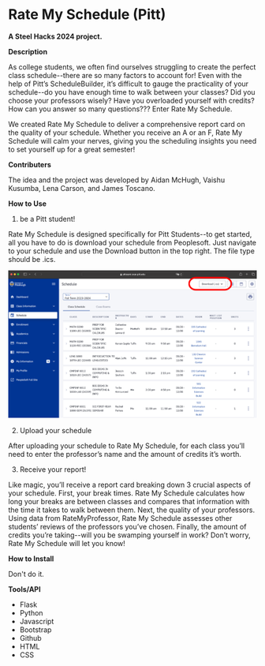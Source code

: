 # Rate My Schedule (Pitt)
**A Steel Hacks 2024 project.**

**Description**

As college students, we often find ourselves struggling to create the perfect class schedule--there are so many factors to account for! Even with the help of Pitt’s ScheduleBuilder, it’s difficult to gauge the practicality of your schedule--do you have enough time to walk between your classes? Did you choose your professors wisely? Have you overloaded yourself with credits? How can you answer so many questions??? Enter Rate My Schedule.

We created Rate My Schedule to deliver a comprehensive report card on the quality of your schedule. Whether you receive an A or an F, Rate My Schedule will calm your nerves, giving you the scheduling insights you need to set yourself up for a great semester!

**Contributers**

The idea and the project was developed by Aidan McHugh, Vaishu Kusumba, Lena Carson, and James Toscano.

**How to Use**

1. be a Pitt student! 

Rate My Schedule is designed specifically for Pitt Students--to get started, all you have to do is download your schedule from Peoplesoft. Just navigate to your schedule and use the Download button in the top right. The file type should be .ics.

![](images/example.png)

2. Upload your schedule

After uploading your schedule to Rate My Schedule, for each class you’ll need to enter the professor’s name and the amount of credits it’s worth. 

3. Receive your report!

Like magic, you’ll receive a report card breaking down 3 crucial aspects of your schedule. First, your break times. Rate My Schedule calculates how long your breaks are between classes and compares that information with the time it takes to walk between them. Next, the quality of your professors. Using data from RateMyProfessor, Rate My Schedule assesses other students’ reviews of the professors you’ve chosen. Finally, the amount of credits you’re taking--will you be swamping yourself in work? Don’t worry, Rate My Schedule will let you know!

**How to Install**

Don't do it.

**Tools/API**

+ Flask
+ Python
+ Javascript
+ Bootstrap
+ Github
+ HTML
+ CSS







